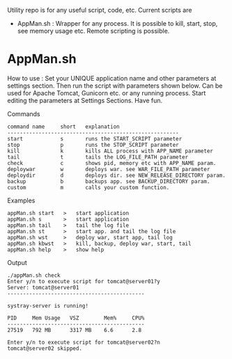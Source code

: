 Utility repo is for any useful script, code, etc. 
Current scripts are

 * AppMan.sh : Wrapper for any process. It is possible to kill, start, stop, see memory usage etc. Remote scripting is possible.

AppMan.sh
============

How to use : Set your UNIQUE application name and other parameters at settings section. Then run the script with parameters shown below. Can be used for Apache Tomcat, Gunicorn etc. or any running process. Start editing the parameters at Settings Sections. Have fun.

Commands  

    command name     short   explanation                                   
    -------------------------------------------------------
    start            s       runs the START_SCRIPT parameter               
    stop             p       runs the STOP_SCRIPT parameter                
    kill             k       kills ALL process with APP_NAME parameter     
    tail             t       tails the LOG_FILE_PATH parameter             
    check            c       shows pid, memory etc with APP_NAME param.    
    deploywar        w       deploys war. see WAR_FILE_PATH parameter      
    deploydir        d       deploys dir. see NEW_RELEASE_DIRECTORY param. 
    backup           b       backups app. see BACKUP_DIRECTORY param.      
    custom           m       calls your custom function.

Examples
                                                            
    appMan.sh start   >   start application                           
    appMan.sh s       >   start application                           
    appMan.sh tail    >   tail the log file                           
    appMan.sh st      >   start app. and tail the log file            
    appMan.sh wst     >   deploy war, start app, tail log             
    appMan.sh kbwst   >   kill, backup, deploy war, start, tail       
    appMan.sh help    >   show help  

Output

    ./appMan.sh check
    Enter y/n to execute script for tomcat@server01?y
    Server: tomcat@server01
    --------------------------------------------

    systray-server is running!

    PID     Mem Usage   VSZ        Mem%     CPU%    
    --------------------------------------------
    27519   792 MB      3317 MB    6.6      2.8     

    Enter y/n to execute script for tomcat@server02?n
    tomcat@server02 skipped.

